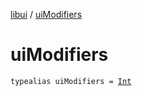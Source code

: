 [libui](index.md) / [uiModifiers](./ui-modifiers.md)

# uiModifiers

`typealias uiModifiers = `[`Int`](https://kotlinlang.org/api/latest/jvm/stdlib/kotlin/-int/index.html)